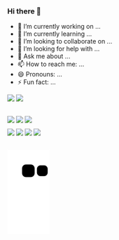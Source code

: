 ### Hi there 👋

- 🔭 I’m currently working on ...
- 🌱 I’m currently learning ...
- 👯 I’m looking to collaborate on ...
- 🤔 I’m looking for help with ...
- 💬 Ask me about ...
- 📫 How to reach me: ...
- 😄 Pronouns: ...
- ⚡ Fun fact: ...


<div style="display: inline-block;" align="center">
  <img height="100em" src="https://github-readme-stats.vercel.app/api?username=MatheusFLadislau&theme=dark"/>
  <img height="100em" src="https://github-readme-stats.vercel.app/api/top-langs/?username=MatheusFLadislau&theme=dark&layout=compact">
</div>

##

<div style="display: inline-block;" align="center">
  <div style="float: left;">
  <img src="https://img.shields.io/badge/Twitter-1DA1F2?style=for-the-badge&logo=twitter&logoColor=white">
  <img src="https://img.shields.io/badge/Gmail-D14836?style=for-the-badge&logo=gmail&logoColor=white">
  <img src="https://img.shields.io/badge/Facebook-1877F2?style=for-the-badge&logo=facebook&logoColor=white">
</div>
  
##
  
  <img style="height: 50px;" src="https://cdn.jsdelivr.net/gh/devicons/devicon/icons/csharp/csharp-plain.svg" />
  <img style="height: 50px;" src="https://cdn.jsdelivr.net/gh/devicons/devicon/icons/css3/css3-plain-wordmark.svg" />
  <img style="height: 50px;" src="https://cdn.jsdelivr.net/gh/devicons/devicon/icons/html5/html5-plain-wordmark.svg" />
  <img style="height: 50px;" src="https://cdn.jsdelivr.net/gh/devicons/devicon/icons/mysql/mysql-original-wordmark.svg" />
</div>

##

<div style="display: inline-block;" align="center">
  <img src="https://github.com/MatheusFLadislau/Snake/blob/output/github-contribution-grid-snake.svg">
</div>

